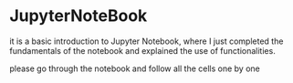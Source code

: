 # JupyterNoteBook

it is a basic introduction to Jupyter Notebook, where I just completed the fundamentals of the notebook and explained the use of functionalities.

please go through the notebook and follow all the cells one by one
